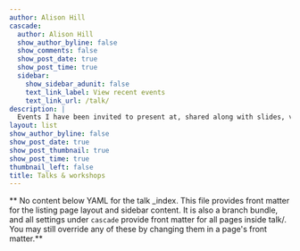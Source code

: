 ```yaml
---
author: Alison Hill
cascade:
  author: Alison Hill
  show_author_byline: false
  show_comments: false
  show_post_date: true
  show_post_time: true
  sidebar:
    show_sidebar_adunit: false
    text_link_label: View recent events
    text_link_url: /talk/
description: |
  Events I have been invited to present at, shared along with slides, videos, and other linkable resources.
layout: list
show_author_byline: false
show_post_date: true
show_post_thumbnail: true
show_post_time: true
thumbnail_left: false
title: Talks & workshops
---
```


** No content below YAML for the talk _index. This file provides front matter for the listing page layout and sidebar content. It is also a branch bundle, and all settings under `cascade` provide front matter for all pages inside talk/. You may still override any of these by changing them in a page's front matter.**
